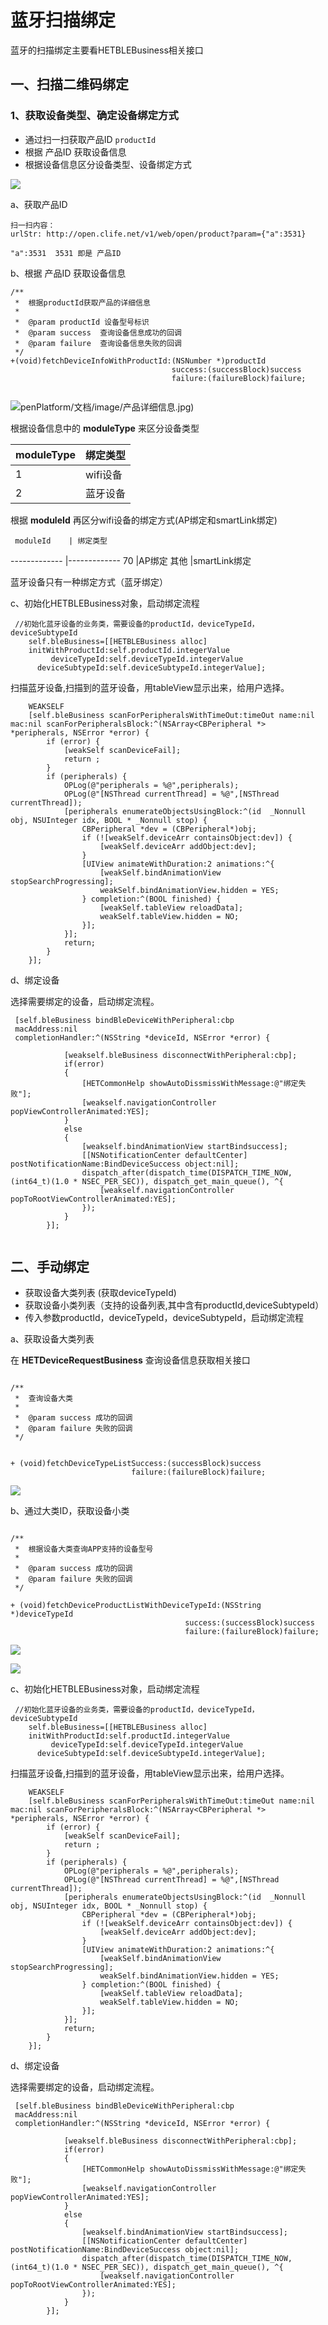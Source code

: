 # 蓝牙扫描绑定


蓝牙的扫描绑定主要看HETBLEBusiness相关接口
##	一、扫描二维码绑定

### 1、获取设备类型、确定设备绑定方式

* 通过扫一扫获取产品ID `productId`
* 根据 产品ID 获取设备信息
* 根据设备信息区分设备类型、设备绑定方式

![](/assets/UML_蓝牙设备绑定.jpg)


a、获取产品ID

```
扫一扫内容：
urlStr: http://open.clife.net/v1/web/open/product?param={"a":3531}

```

```
"a":3531  3531 即是 产品ID
```
b、根据 产品ID 获取设备信息

```
/**
 *  根据productId获取产品的详细信息
 *
 *  @param productId 设备型号标识
 *  @param success  查询设备信息成功的回调
 *  @param failure  查询设备信息失败的回调
 */
+(void)fetchDeviceInfoWithProductId:(NSNumber *)productId
                                    success:(successBlock)success
                                    failure:(failureBlock)failure;


```

![](/assets/产品详细信息.jpg)penPlatform/文档/image/产品详细信息.jpg)

根据设备信息中的 **moduleType** 来区分设备类型

   moduleType    |     绑定类型   
   ------------- |-------------
	1             |    wifi设备
	2             |    蓝牙设备
	
根据 **moduleId** 再区分wifi设备的绑定方式(AP绑定和smartLink绑定)

	
	 moduleId    | 绑定类型   
   ------------- |-------------
	 70            |AP绑定
	其他             |smartLink绑定
	
蓝牙设备只有一种绑定方式（蓝牙绑定）

c、初始化HETBLEBusiness对象，启动绑定流程

```
 //初始化蓝牙设备的业务类，需要设备的productId，deviceTypeId，deviceSubtypeId
    self.bleBusiness=[[HETBLEBusiness alloc]
    initWithProductId:self.productId.integerValue 
         deviceTypeId:self.deviceTypeId.integerValue
      deviceSubtypeId:self.deviceSubtypeId.integerValue];
```

扫描蓝牙设备,扫描到的蓝牙设备，用tableView显示出来，给用户选择。

```
    WEAKSELF
    [self.bleBusiness scanForPeripheralsWithTimeOut:timeOut name:nil mac:nil scanForPeripheralsBlock:^(NSArray<CBPeripheral *> *peripherals, NSError *error) {
        if (error) {
            [weakSelf scanDeviceFail];
            return ;
        }
        if (peripherals) {
            OPLog(@"peripherals = %@",peripherals);
            OPLog(@"[NSThread currentThread] = %@",[NSThread currentThread]);
            [peripherals enumerateObjectsUsingBlock:^(id  _Nonnull obj, NSUInteger idx, BOOL * _Nonnull stop) {
                CBPeripheral *dev = (CBPeripheral*)obj;
                if (![weakSelf.deviceArr containsObject:dev]) {
                    [weakSelf.deviceArr addObject:dev];
                }
                [UIView animateWithDuration:2 animations:^{
                    [weakSelf.bindAnimationView stopSearchProgressing];
                    weakSelf.bindAnimationView.hidden = YES;
                } completion:^(BOOL finished) {
                    [weakSelf.tableView reloadData];
                    weakSelf.tableView.hidden = NO;
                }];
            }];
            return;
        }
    }];

```

d、绑定设备

选择需要绑定的设备，启动绑定流程。

```
 [self.bleBusiness bindBleDeviceWithPeripheral:cbp 
 macAddress:nil 
 completionHandler:^(NSString *deviceId, NSError *error) {

            [weakself.bleBusiness disconnectWithPeripheral:cbp];
            if(error)
            {
                [HETCommonHelp showAutoDissmissWithMessage:@"绑定失败"];
                [weakself.navigationController popViewControllerAnimated:YES];
            }
            else
            {
                [weakself.bindAnimationView startBindsuccess];
                [[NSNotificationCenter defaultCenter] postNotificationName:BindDeviceSuccess object:nil];
                dispatch_after(dispatch_time(DISPATCH_TIME_NOW, (int64_t)(1.0 * NSEC_PER_SEC)), dispatch_get_main_queue(), ^{
                    [weakself.navigationController popToRootViewControllerAnimated:YES];
                });
            }
        }];


```

## 二、手动绑定

* 获取设备大类列表 (获取deviceTypeId)
* 获取设备小类列表（支持的设备列表,其中含有productId,deviceSubtypeId）
* 传入参数productId，deviceTypeId，deviceSubtypeId，启动绑定流程

a、获取设备大类列表

在 **HETDeviceRequestBusiness** 查询设备信息获取相关接口

```

/**
 *  查询设备大类
 *
 *  @param success 成功的回调
 *  @param failure 失败的回调
 */


+ (void)fetchDeviceTypeListSuccess:(successBlock)success
                           failure:(failureBlock)failure;

```
![](/Users/yuanyunlong/Documents/OpenPlatform/文档/image/查询设备大类接口返回结果.jpg)

b、通过大类ID，获取设备小类

```

/**
 *  根据设备大类查询APP支持的设备型号
 *
 *  @param success 成功的回调
 *  @param failure 失败的回调
 */

+ (void)fetchDeviceProductListWithDeviceTypeId:(NSString *)deviceTypeId
                                       success:(successBlock)success
                                       failure:(failureBlock)failure;

```
	
![](/assets/根据大类获取设备支持的产品类型返回.png)

![](/assets/通过大类获取支持设备类型返回字段说明.png)

c、初始化HETBLEBusiness对象，启动绑定流程

```
 //初始化蓝牙设备的业务类，需要设备的productId，deviceTypeId，deviceSubtypeId
    self.bleBusiness=[[HETBLEBusiness alloc]
    initWithProductId:self.productId.integerValue 
         deviceTypeId:self.deviceTypeId.integerValue
      deviceSubtypeId:self.deviceSubtypeId.integerValue];
```

扫描蓝牙设备,扫描到的蓝牙设备，用tableView显示出来，给用户选择。

```
    WEAKSELF
    [self.bleBusiness scanForPeripheralsWithTimeOut:timeOut name:nil mac:nil scanForPeripheralsBlock:^(NSArray<CBPeripheral *> *peripherals, NSError *error) {
        if (error) {
            [weakSelf scanDeviceFail];
            return ;
        }
        if (peripherals) {
            OPLog(@"peripherals = %@",peripherals);
            OPLog(@"[NSThread currentThread] = %@",[NSThread currentThread]);
            [peripherals enumerateObjectsUsingBlock:^(id  _Nonnull obj, NSUInteger idx, BOOL * _Nonnull stop) {
                CBPeripheral *dev = (CBPeripheral*)obj;
                if (![weakSelf.deviceArr containsObject:dev]) {
                    [weakSelf.deviceArr addObject:dev];
                }
                [UIView animateWithDuration:2 animations:^{
                    [weakSelf.bindAnimationView stopSearchProgressing];
                    weakSelf.bindAnimationView.hidden = YES;
                } completion:^(BOOL finished) {
                    [weakSelf.tableView reloadData];
                    weakSelf.tableView.hidden = NO;
                }];
            }];
            return;
        }
    }];

```

d、绑定设备

选择需要绑定的设备，启动绑定流程。

```
 [self.bleBusiness bindBleDeviceWithPeripheral:cbp 
 macAddress:nil 
 completionHandler:^(NSString *deviceId, NSError *error) {

            [weakself.bleBusiness disconnectWithPeripheral:cbp];
            if(error)
            {
                [HETCommonHelp showAutoDissmissWithMessage:@"绑定失败"];
                [weakself.navigationController popViewControllerAnimated:YES];
            }
            else
            {
                [weakself.bindAnimationView startBindsuccess];
                [[NSNotificationCenter defaultCenter] postNotificationName:BindDeviceSuccess object:nil];
                dispatch_after(dispatch_time(DISPATCH_TIME_NOW, (int64_t)(1.0 * NSEC_PER_SEC)), dispatch_get_main_queue(), ^{
                    [weakself.navigationController popToRootViewControllerAnimated:YES];
                });
            }
        }];


```